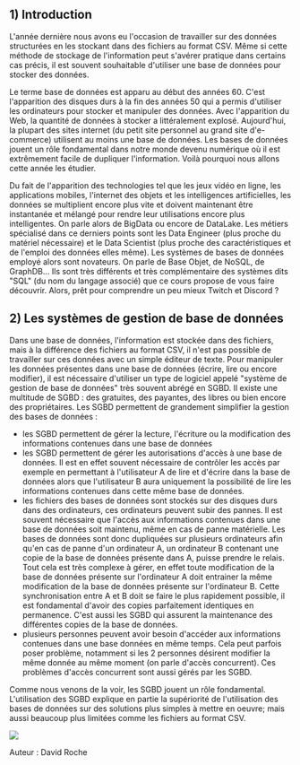 ## 1) Introduction

L'année dernière nous avons eu l'occasion de travailler sur des données structurées en les stockant dans des fichiers au format CSV. Même si cette méthode de stockage de l'information peut s'avérer pratique dans certains cas précis, il est souvent souhaitable d'utiliser une base de données pour stocker des données.

Le terme base de données est apparu au début des années 60. C'est l'apparition des disques durs à la fin des années 50 qui a permis d'utiliser les ordinateurs pour stocker et manipuler des données. Avec l'apparition du Web, la quantité de données à stocker a littéralement explosé. Aujourd'hui, la plupart des sites internet (du petit site personnel au grand site d'e-commerce) utilisent au moins une base de données. Les bases de données jouent un rôle fondamental dans notre monde devenu numérique où il est extrêmement facile de dupliquer l'information. Voilà pourquoi nous allons cette année les étudier.  

Du fait de l'apparition des technologies tel que les jeux vidéo en ligne, les applications mobiles, l'internet des objets et les intelligences artificielles, les données se multiplient encore plus vite et doivent maintenant être instantanée et mélangé pour rendre leur utilisations encore plus intelligentes. On parle alors de BigData ou encore de DataLake. Les métiers spécialisé dans ce derniers points sont les Data Engineer (plus proche du matériel nécessaire) et le Data Scientist (plus proche des caractéristiques et de l'emploi des données elles même). Les systèmes de bases de données employé alors sont novateurs. On parle de Base Objet, de NoSQL, de GraphDB... Ils sont très différents et très complémentaire des systèmes dits "SQL" (du nom du langage associé) que ce cours propose de vous faire découvrir. Alors, prêt pour comprendre un peu mieux Twitch et Discord ?

## 2) Les  systèmes de gestion de base de données

Dans une base de données, l'information est stockée dans des fichiers, mais à la différence des fichiers au format CSV, il n'est pas possible de travailler sur ces données avec un simple éditeur de texte. Pour manipuler les données présentes dans une base de données (écrire, lire ou encore modifier), il est nécessaire d'utiliser un type de logiciel appelé "système de gestion de base de données" très souvent abrégé en SGBD. Il existe une multitude de SGBD : des gratuites, des payantes, des libres ou bien encore des propriétaires. Les SGBD permettent de grandement simplifier la gestion des bases de données :

- les SGBD permettent de gérer la lecture, l'écriture ou la modification des informations contenues dans une base de données
- les SGBD permettent de gérer les autorisations d'accès à une base de données. Il est en effet souvent nécessaire de contrôler les accès par exemple en permettant à l'utilisateur A de lire et d'écrire dans la base de données alors que l'utilisateur B aura uniquement la possibilité de lire les informations contenues dans cette même base de données.
- les fichiers des bases de données sont stockés sur des disques durs dans des ordinateurs, ces ordinateurs peuvent subir des pannes. Il est souvent nécessaire que l'accès aux informations contenues dans une base de données soit maintenu, même en cas de panne matérielle. Les bases de données sont donc dupliquées sur plusieurs ordinateurs afin qu'en cas de panne d'un ordinateur A, un ordinateur B contenant une copie de la base de données présente dans A, puisse prendre le relais. Tout cela est très complexe à gérer, en effet toute modification de la base de données présente sur l'ordinateur A doit entrainer la même modification de la base de données présente sur l'ordinateur B. Cette synchronisation entre A et B doit se faire le plus rapidement possible, il est fondamental d'avoir des copies parfaitement identiques en permanence. C'est aussi les SGBD qui assurent la maintenance des différentes copies de la base de données.
- plusieurs personnes peuvent avoir besoin d'accéder aux informations contenues dans une base données en même temps. Cela peut parfois poser problème, notamment si les 2 personnes désirent modifier la même donnée au même moment (on parle d'accès concurrent). Ces problèmes d'accès concurrent sont aussi gérés par les SGBD.

Comme nous venons de la voir, les SGBD jouent un rôle fondamental. L'utilisation des SGBD explique en partie la supériorité de l'utilisation des bases de données sur des solutions plus simples à mettre en oeuvre; mais aussi beaucoup plus limitées comme les fichiers au format CSV.

![](img/cc.png)

Auteur : David Roche
